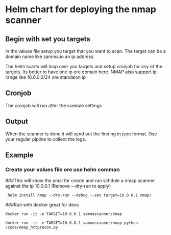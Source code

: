 # Helm chart for deploying the nmap scanner 

## Begin with set you targets
In the values file setup you target that you want to scan.
The target can be a domain name like samma.io an ip address.

The helm scarts will loop over you targets and setup cronjob for any of the targets.
Its better to have one ip ore domain here. NMAP also suppprt ip range like 10.0.0.0/24 ore standalon ip



## Cronjob
The cronjob will run after the scedule settings


## Output
When the scanner is done it will send out the finding in json format.
Ose your regular pipline to collect the logs.


## Example

### Create your values file ore use helm comman 


###This will show the ymal for create and run schdule a nmap scanner against the ip 10.0.0.1 (Remove --dry-run to apply)
```
 helm install nmap --dry-run --debug --set target=10.0.0.1 nmap/
 ```


###Run with docker great for devs
```
docker run -it -e TARGET=10.0.0.1 sammascanner/nmap

docker run -it -e TARGET=10.0.0.1 sammascanner/nmap python /code/nmap_httprecon.py
```
